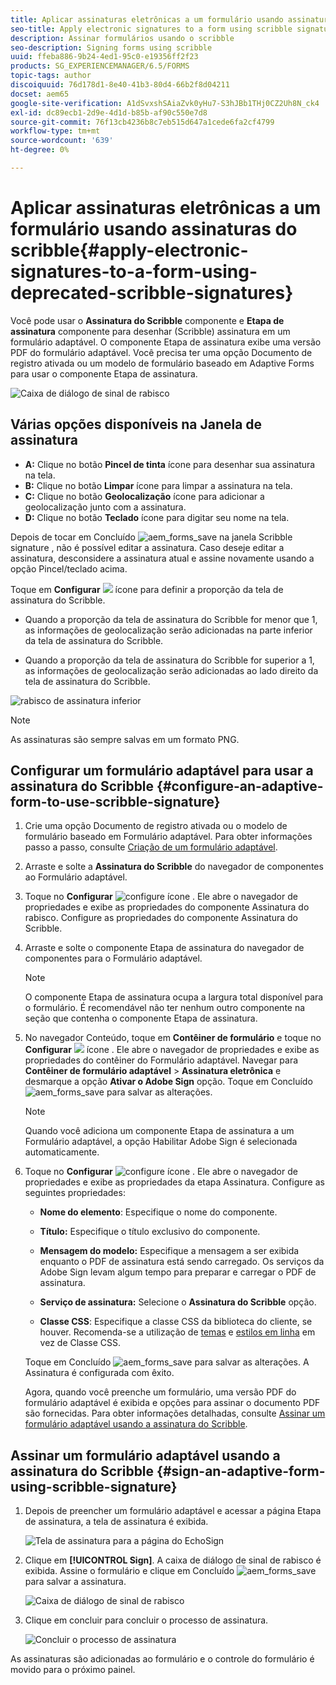 ```yaml
---
title: Aplicar assinaturas eletrônicas a um formulário usando assinaturas do scribble
seo-title: Apply electronic signatures to a form using scribble signatures
description: Assinar formulários usando o scribble
seo-description: Signing forms using scribble
uuid: ffeba886-9b24-4ed1-95c0-e19356ff2f23
products: SG_EXPERIENCEMANAGER/6.5/FORMS
topic-tags: author
discoiquuid: 76d178d1-8e40-41b3-80d4-66b2f8d04211
docset: aem65
google-site-verification: A1dSvxshSAiaZvk0yHu7-S3hJBb1THj0CZ2Uh8N_ck4
exl-id: dc89ecb1-2d9e-4d1d-b85b-af90c550e7d8
source-git-commit: 76f13cb4236b8c7eb515d647a1cede6fa2cf4799
workflow-type: tm+mt
source-wordcount: '639'
ht-degree: 0%

---
```


# Aplicar assinaturas eletrônicas a um formulário usando assinaturas do scribble{#apply-electronic-signatures-to-a-form-using-deprecated-scribble-signatures}

Você pode usar o **Assinatura do Scribble** componente e **Etapa de assinatura** componente para desenhar (Scribble) assinatura em um formulário adaptável. O componente Etapa de assinatura exibe uma versão PDF do formulário adaptável. Você precisa ter uma opção Documento de registro ativada ou um modelo de formulário baseado em Adaptive Forms para usar o componente Etapa de assinatura.

![Caixa de diálogo de sinal de rabisco](assets/scribble-signature.png)

## Várias opções disponíveis na Janela de assinatura

* **A:** Clique no botão **Pincel de tinta** ícone para desenhar sua assinatura na tela.
* **B:** Clique no botão **Limpar** ícone para limpar a assinatura na tela.
* **C:** Clique no botão **Geolocalização** ícone para adicionar a geolocalização junto com a assinatura.
* **D:** Clique no botão **Teclado** ícone para digitar seu nome na tela.

Depois de tocar em Concluído ![aem_forms_save](assets/aem_forms_save.png) na janela Scribble signature , não é possível editar a assinatura. Caso deseje editar a assinatura, desconsidere a assinatura atual e assine novamente usando a opção Pincel/teclado acima.

Toque em **Configurar** ![](assets/configure.png) ícone para definir a proporção da tela de assinatura do Scribble.
* Quando a proporção da tela de assinatura do Scribble for menor que 1, as informações de geolocalização serão adicionadas na parte inferior da tela de assinatura do Scribble.


* Quando a proporção da tela de assinatura do Scribble for superior a 1, as informações de geolocalização serão adicionadas ao lado direito da tela de assinatura do Scribble.


![rabisco de assinatura inferior](assets/scribble-signature-aspectratio.PNG)



>[!NOTE]
>
>As assinaturas são sempre salvas em um formato PNG.

## Configurar um formulário adaptável para usar a assinatura do Scribble {#configure-an-adaptive-form-to-use-scribble-signature}

1. Crie uma opção Documento de registro ativada ou o modelo de formulário baseado em Formulário adaptável. Para obter informações passo a passo, consulte [Criação de um formulário adaptável](creating-adaptive-form.md).
1. Arraste e solte a **Assinatura do Scribble** do navegador de componentes ao Formulário adaptável.
1. Toque no **Configurar** ![configure](assets/configure.png) ícone . Ele abre o navegador de propriedades e exibe as propriedades do componente Assinatura do rabisco. Configure as propriedades do componente Assinatura do Scribble.
1. Arraste e solte o componente Etapa de assinatura do navegador de componentes para o Formulário adaptável.

   >[!NOTE]
   >
   >O componente Etapa de assinatura ocupa a largura total disponível para o formulário. É recomendável não ter nenhum outro componente na seção que contenha o componente Etapa de assinatura.

1. No navegador Conteúdo, toque em **Contêiner de formulário** e toque no **Configurar** ![](assets/configure.png) ícone . Ele abre o navegador de propriedades e exibe as propriedades do contêiner do Formulário adaptável. Navegar para **Contêiner de formulário adaptável** > **Assinatura eletrônica** e desmarque a opção **Ativar o Adobe Sign** opção. Toque em Concluído ![aem_forms_save](assets/aem_forms_save.png) para salvar as alterações.

   >[!NOTE]
   >
   >Quando você adiciona um componente Etapa de assinatura a um Formulário adaptável, a opção Habilitar Adobe Sign é selecionada automaticamente.

1. Toque no **Configurar** ![configure](assets/configure.png) ícone . Ele abre o navegador de propriedades e exibe as propriedades da etapa Assinatura. Configure as seguintes propriedades:

   * **Nome do elemento**: Especifique o nome do componente.

   * **Título:** Especifique o título exclusivo do componente.
   * **Mensagem do modelo:** Especifique a mensagem a ser exibida enquanto o PDF de assinatura está sendo carregado. Os serviços da Adobe Sign levam algum tempo para preparar e carregar o PDF de assinatura.
   * **Serviço de assinatura:** Selecione o **Assinatura do Scribble** opção.

   * **Classe CSS**: Especifique a classe CSS da biblioteca do cliente, se houver. Recomenda-se a utilização de [temas](themes.md) e [estilos em linha](inline-style-adaptive-forms.md) em vez de Classe CSS.

   Toque em Concluído ![aem_forms_save](assets/aem_forms_save.png) para salvar as alterações. A Assinatura é configurada com êxito.

   Agora, quando você preenche um formulário, uma versão PDF do formulário adaptável é exibida e opções para assinar o documento PDF são fornecidas. Para obter informações detalhadas, consulte [Assinar um formulário adaptável usando a assinatura do Scribble](signing-forms-using-scribble.md#sign-an-adaptive-form-using-scribble-signature).

## Assinar um formulário adaptável usando a assinatura do Scribble {#sign-an-adaptive-form-using-scribble-signature}

1. Depois de preencher um formulário adaptável e acessar a página Etapa de assinatura, a tela de assinatura é exibida.

   ![Tela de assinatura para a página do EchoSign](assets/esignscribblesign.jpg)

1. Clique em **[!UICONTROL Sign]**. A caixa de diálogo de sinal de rabisco é exibida. Assine o formulário e clique em Concluído ![aem_forms_save](assets/aem_forms_save.png) para salvar a assinatura.

   ![Caixa de diálogo de sinal de rabisco](assets/scribblewidget.png)

1. Clique em concluir para concluir o processo de assinatura.

   ![Concluir o processo de assinatura](assets/scribblecomplete.jpg)

As assinaturas são adicionadas ao formulário e o controle do formulário é movido para o próximo painel.
